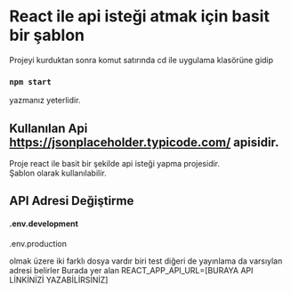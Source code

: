 # React ile api isteği atmak için basit bir şablon

Projeyi kurduktan sonra komut satırında cd ile uygulama klasörüne gidip
### `npm start`
yazmanız yeterlidir.

## Kullanılan Api https://jsonplaceholder.typicode.com/  apisidir. 
Proje react ile basit bir şekilde api isteği yapma projesidir.  
Şablon olarak kullanılabilir.

## API Adresi Değiştirme
#### .env.development 
.env.production

olmak üzere iki farklı dosya vardır biri test diğeri de yayınlama da varsıylan adresi belirler
Burada yer alan 
REACT_APP_API_URL=[BURAYA API LİNKİNİZİ YAZABİLİRSİNİZ]

